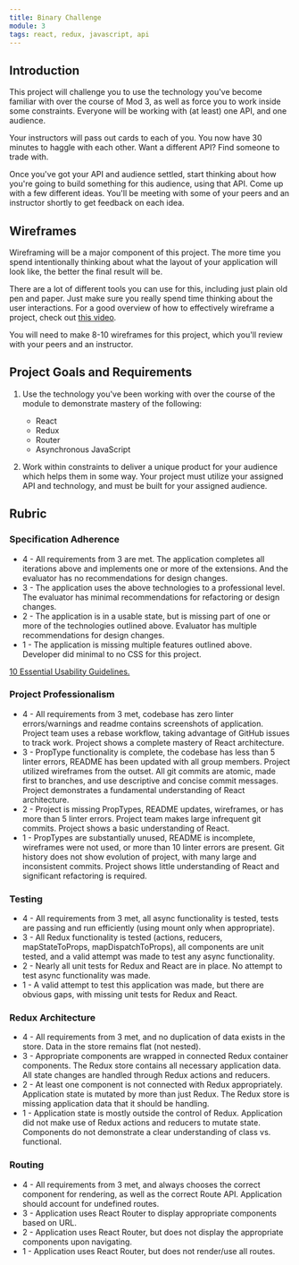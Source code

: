 ```yaml
---
title: Binary Challenge
module: 3
tags: react, redux, javascript, api
---
```


## Introduction

This project will challenge you to use the technology you've become familiar with over the course of Mod 3, as well as force you to work inside some constraints. Everyone will be working with (at least) one API, and one audience.

Your instructors will pass out cards to each of you. You now have 30 minutes to haggle with each other. Want a different API? Find someone to trade with.

Once you've got your API and audience settled, start thinking about how you're going to build something for this audience, using that API. Come up with a few different ideas. You'll be meeting with some of your peers and an instructor shortly to get feedback on each idea.

## Wireframes

Wireframing will be a major component of this project. The more time you spend intentionally thinking about what the layout of your application will look like, the better the final result will be.

There are a lot of different tools you can use for this, including just plain old pen and paper. Just make sure you really spend time thinking about the user interactions. For a good overview of how to effectively wireframe a project, check out [this video](https://www.youtube.com/watch?v=e2Oynq-mOLk).

You will need to make 8-10 wireframes for this project, which you'll review with your peers and an instructor.

## Project Goals and Requirements

1. Use the technology you've been working with over the course of the module to
   demonstrate mastery of the following:
   - React
   - Redux
   - Router
   - Asynchronous JavaScript

2. Work within constraints to deliver a unique product for your audience which helps them in some way. Your project must utilize your assigned API and technology, and must be built for your assigned audience.

## Rubric

### Specification Adherence

* 4 - All requirements from 3 are met. The application completes all iterations above and implements one or more of the extensions. And the evaluator has no recommendations for design changes.
* 3 - The application uses the above technologies to a professional level. The evaluator has minimal recommendations for refactoring or design changes.
* 2 - The application is in a usable state, but is missing part of one or more of the technologies outlined above. Evaluator has multiple recommendations for design changes.
* 1 - The application is missing multiple features outlined above. Developer did minimal to no CSS for this project.

[10 Essential Usability Guidelines.](https://speckyboy.com/10-essential-web-application-usability-guidelines/)

### Project Professionalism

* 4 - All requirements from 3 met, codebase has zero linter errors/warnings and readme contains screenshots of application. Project team uses a rebase workflow, taking advantage of GitHub issues to track work. Project shows a complete mastery of React architecture.
* 3 - PropType functionality is complete, the codebase has less than 5 linter errors, README has been updated with all group members. Project utilized wireframes from the outset. All git commits are atomic, made first to branches, and use descriptive and concise commit messages. Project demonstrates a fundamental understanding of React architecture.
* 2 - Project is missing PropTypes, README updates, wireframes, or has more than 5 linter errors. Project team makes large infrequent git commits. Project shows a basic understanding of React.
* 1 - PropTypes are substantially unused, README is incomplete, wireframes were not used, or more than 10 linter errors are present. Git history does not show evolution of project, with many large and inconsistent commits. Project shows little understanding of React and significant refactoring is required.

### Testing

* 4 - All requirements from 3 met, all async functionality is tested, tests are passing and run efficiently (using mount only when appropriate).
* 3 - All Redux functionality is tested (actions, reducers, mapStateToProps, mapDispatchToProps), all components are unit tested, and a valid attempt was made to test any async functionality.
* 2 - Nearly all unit tests for Redux and React are in place. No attempt to test async functionality was made.
* 1 - A valid attempt to test this application was made, but there are obvious gaps, with missing unit tests for Redux and React.

### Redux Architecture

* 4 - All requirements from 3 met, and no duplication of data exists in the store. Data in the store remains flat (not nested).
* 3 - Appropriate components are wrapped in connected Redux container components. The Redux store contains all necessary application data. All state changes are handled through Redux actions and reducers.
* 2 - At least one component is not connected with Redux appropriately. Application state is mutated by more than just Redux. The Redux store is missing application data that it should be handling.
* 1 - Application state is mostly outside the control of Redux. Application did not make use of Redux actions and reducers to mutate state. Components do not demonstrate a clear understanding of class vs. functional.

### Routing

* 4 - All requirements from 3 met, and always chooses the correct component for rendering, as well as the correct Route API. Application should account for undefined routes.
* 3 - Application uses React Router to display appropriate components based on URL.
* 2 - Application uses React Router, but does not display the appropriate components upon navigating.
* 1 - Application uses React Router, but does not render/use all routes.
